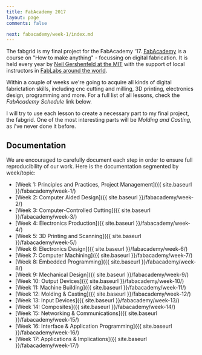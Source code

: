 ```yaml
---
title: FabAcademy 2017
layout: page
comments: false

next: fabacademy/week-1/index.md
---
```


The fabgrid is my final project for the FabAcademy '17. [FabAcademy](http://fabacademy.org/) is a course on "How to make anything" - focussing on digital fabrication. It is held every year by [Neil Gershenfeld at the MIT](http://ng.cba.mit.edu/) with the support of local instructors in [FabLabs around the world](https://fablabs.io).

Within a couple of weeks we're going to acquire all kinds of digital fabrictation skills, including cnc cutting and milling, 3D printing, electronics design, programming and more. For a full list of all lessons, check the *FabAcademy Schedule* link below.

I will try to use each lesson to create a necessary part to my final project, the fabgrid. One of the most interesting parts will be *Molding and Casting*, as i've never done it before.

## Documentation

We are encouraged to carefully document each step in order to ensure full reproducibility of our work. Here is the documentation segmented by week/topic:

- [Week 1: Principles and Practices, Project Management]({{ site.baseurl }}/fabacademy/week-1/)
- [Week 2: Computer Aided Design]({{ site.baseurl }}/fabacademy/week-2/)
- [Week 3: Computer-Controlled Cutting]({{ site.baseurl }}/fabacademy/week-3/)
- [Week 4: Electronics Production]({{ site.baseurl }}/fabacademy/week-4/)
- [Week 5: 3D Printing and Scanning]({{ site.baseurl }}/fabacademy/week-5/)
- [Week 6: Electronics Design]({{ site.baseurl }}/fabacademy/week-6/)
- [Week 7: Computer Machining]({{ site.baseurl }}/fabacademy/week-7/)
- [Week 8: Embedded Programming]({{ site.baseurl }}/fabacademy/week-8/)
- [Week 9: Mechanical Design]({{ site.baseurl }}/fabacademy/week-9/)
- [Week 10: Output Devices]({{ site.baseurl }}/fabacademy/week-10/)
- [Week 11: Machine Building]({{ site.baseurl }}/fabacademy/week-11/)
- [Week 12: Molding & Casting]({{ site.baseurl }}/fabacademy/week-12/)
- [Week 13: Input Devices]({{ site.baseurl }}/fabacademy/week-13/)
- [Week 14: Composites]({{ site.baseurl }}/fabacademy/week-14/)
- [Week 15: Networking & Communications]({{ site.baseurl }}/fabacademy/week-15/)
- [Week 16: Interface & Application Programming]({{ site.baseurl }}/fabacademy/week-16/)
- [Week 17: Applications & Implications]({{ site.baseurl }}/fabacademy/week-17/)
